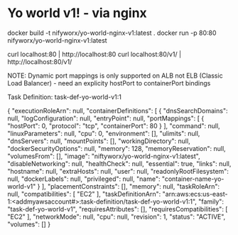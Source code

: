 Yo world v1! - via nginx
=================

docker build -t nifyworx/yo-world-nginx-v1:latest .
docker run -p 80:80 nifyworx/yo-world-nginx-v1:latest

curl localhost:80 | http://localhost:80
curl localhost:80/v1/ | http://localhost:80/v1/


NOTE: Dynamic port mappings is only supported on ALB not ELB (Classic Load Balancer) - need an explicity hostPort to containerPort bindings


Task Definition: task-def-yo-world-v1:1

{
  "executionRoleArn": null,
  "containerDefinitions": [
    {
      "dnsSearchDomains": null,
      "logConfiguration": null,
      "entryPoint": null,
      "portMappings": [
        {
          "hostPort": 0,
          "protocol": "tcp",
          "containerPort": 80
        }
      ],
      "command": null,
      "linuxParameters": null,
      "cpu": 0,
      "environment": [],
      "ulimits": null,
      "dnsServers": null,
      "mountPoints": [],
      "workingDirectory": null,
      "dockerSecurityOptions": null,
      "memory": 128,
      "memoryReservation": null,
      "volumesFrom": [],
      "image": "niftyworx/yo-world-nginx-v1:latest",
      "disableNetworking": null,
      "healthCheck": null,
      "essential": true,
      "links": null,
      "hostname": null,
      "extraHosts": null,
      "user": null,
      "readonlyRootFilesystem": null,
      "dockerLabels": null,
      "privileged": null,
      "name": "container-name-yo-world-v1"
    }
  ],
  "placementConstraints": [],
  "memory": null,
  "taskRoleArn": null,
  "compatibilities": [
    "EC2"
  ],
  "taskDefinitionArn": "arn:aws:ecs:us-east-1:<addmyawsaccount#>:task-definition/task-def-yo-world-v1:1",
  "family": "task-def-yo-world-v1",
  "requiresAttributes": [],
  "requiresCompatibilities": [
    "EC2"
  ],
  "networkMode": null,
  "cpu": null,
  "revision": 1,
  "status": "ACTIVE",
  "volumes": []
}
